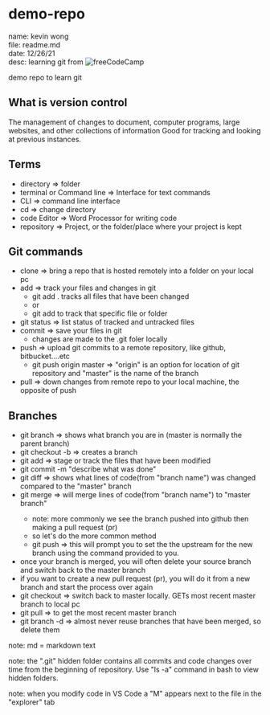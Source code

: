# demo-repo
name: kevin wong\
file: readme.md\
date: 12/26/21\
desc: learning git from ![freeCodeCamp](https://www.youtube.com/watch?v=RGOj5yH7evk&t=192s)

demo repo to learn git

## What is version control
The management of changes to document, computer programs, large websites, and other collections of information
Good for tracking and looking at previous instances.




## Terms
* directory => folder
* terminal or Command line => Interface for text commands
* CLI => command line interface
* cd => change directory
* code Editor => Word Processor for writing code
* repository => Project, or the folder/place where your project is kept

## Git commands
* clone => bring a repo that is hosted remotely into a folder on your local pc
* add => track your files and changes in git
   * git add . tracks all files that have been changed
   * or
   * git add <filename> to track that specific file or folder
* git status => list status of tracked and untracked files
* commit => save your files in git
   * changes are made to the .git foler locally
* push => upload git commits to a remote repository, like github, bitbucket....etc
   * git push origin master => "origin" is an option for location of git repository and "master" is the name of the branch
* pull => down changes from remote repo to your local machine, the opposite of push

## Branches
* git branch => shows what branch you are in (master is normally the parent branch)
* git checkout -b <branch name> => creates a branch
* git add <filename> => stage or track the files that have been modified
* git commit -m "describe what was done"
* git diff <branch name> => shows what lines of code(from "branch name") was changed compared to the "master" branch
* git merge <branch name> => will merge lines of code(from "branch name") to "master branch"
   * note: more commonly we see the branch pushed into github then making a pull request (pr)
   * so let's do the more common method
   * git push => this will prompt you to set the the upstream for the new branch using the command provided to you.
* once your branch is merged, you will often delete your source branch and switch back to the master branch
* if you want to create a new pull request (pr), you will do it from a new branch and start the process over again
* git checkout <master> => switch back to master locally. GETs most recent master branch to local pc
* git pull => to get the most recent master branch
* git branch -d <name of branch you want to delete> => almost never reuse branches that have been merged, so delete them
  



note: md = markdown text

note: the ".git" hidden folder contains all commits and code changes over time from the beginning of repository. Use "ls -a" command in bash to view hidden folders.

note: when you modify code in VS Code a "M" appears next to the file in the "explorer" tab


